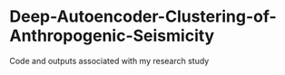 # Deep-Autoencoder-Clustering-of-Anthropogenic-Seismicity
Code and outputs associated with my research study
